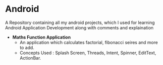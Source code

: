 # Android
 A Repository containing all my android projects, which I used for learning Android Application Development along with comments and explaination
- **Maths Function Application**
  - An application which calculates factorial, fibonacci seires and more to add.
  - Concepts Used : Splash Screen, Threads, Intent, Spinner, EditText, ActionBar.
